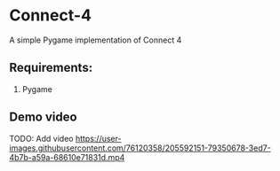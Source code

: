 # Connect-4
A simple Pygame implementation of Connect 4

## Requirements:
1. Pygame

## Demo video
TODO: Add video
https://user-images.githubusercontent.com/76120358/205592151-79350678-3ed7-4b7b-a59a-68610e71831d.mp4
